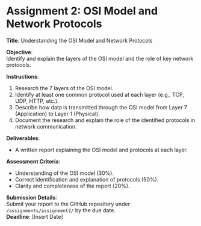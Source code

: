 # Assignment 2: OSI Model and Network Protocols
**Title**: Understanding the OSI Model and Network Protocols

**Objective**:  
Identify and explain the layers of the OSI model and the role of key network protocols.

**Instructions**:  
1. Research the 7 layers of the OSI model.
2. Identify at least one common protocol used at each layer (e.g., TCP, UDP, HTTP, etc.).
3. Describe how data is transmitted through the OSI model from Layer 7 (Application) to Layer 1 (Physical).
4. Document the research and explain the role of the identified protocols in network communication.

**Deliverables**:  
- A written report explaining the OSI model and protocols at each layer.
  
**Assessment Criteria**:
- Understanding of the OSI model (30%).
- Correct identification and explanation of protocols (50%).
- Clarity and completeness of the report (20%).

**Submission Details**:  
Submit your report to the GitHub repository under `/assignments/assignment2/` by the due date.  
**Deadline**: [Insert Date]
